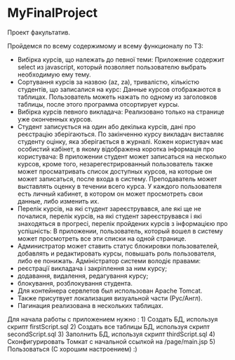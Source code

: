 # MyFinalProject

Проект факультатив.

Пройдемся по всему содержимому и всему функционалу по ТЗ:

- Вибірка курсів, що належать до певної теми:
  Приложение содержит select из javascript, который позволяет пользователю выбрать необходимую ему тему.
- Сортування курсів за назвою (az, za), тривалістю, кількістю студентів, що записалися на курс:
  Данные курсов отображаются в таблицах. Пользователь можеть нажать по одному из заголовков таблицы, после этого программа отсортирует курсы.
- Вибірка курсів певного викладача:
  Реализовано только на странице уже оконченных курсов.
- Студент записується на один або декілька курсів, дані про реєстрацію зберігаються. По закінченню курсу викладач виставляє студенту оцінку, яка зберігається в журналі.
  Кожен користувач має особистий кабінет, в якому відображена коротка інформація про користувача:
  В приложении студент может записаться на несколько курсов, кроме того, незарегестрированный пользователь также может просматривать список доступных курсов, на которые он 
  может записаться, после входа в систему. Преподаватель может выставлять оценку в течении всего курса. У каждого пользователя есть личный кабинет, в котором он может 
  просмотреть свои данные, либо изменить их.
- Перелік курсів, на які студент зареєструвався, але які ще не почалися, перелік курсів, на які студент зареєструвався і які знаходяться в прогресі, перелік пройдених 
  курсів з інформацією про успішність:
  В приложении, пользователь, который вошел в систему может просмотреть все эти списки на одной странице.
- Администратор может ставить статус блокировки пользователей, добавлять и редактировать курсы, повышать роль пользователя, либо ее понижать.
Адміністратор системи володіє правами:
- реєстрації викладача і закріплення за ним курсу;
- додавання, видалення, редагування курсу;
- блокування, розблокування студента.
- Для контейнера сервлетов был использован Apache Tomcat.
- Также присутвует локализация визуальной части (Рус/Англ).
- Пагинация реализована в нескольких таблицах.

Для начала работы с приложением нужно :
    1) Создать БД, используя скрипт firstScript.sql
    2) Создать все таблицы БД, используя скрипт secondScript.sql
    3) Заполнить БД, используя скрипт thirdScript.sql
    4) Сконфигурировать Томкат c начальной ссылкой на /page/main.jsp
    5) Пользоваться (С хорошим настроением) :)
